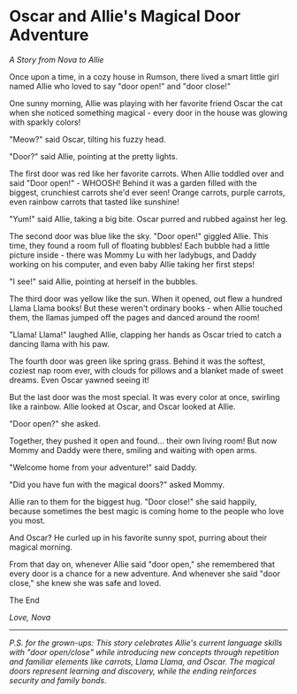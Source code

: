 # Oscar and Allie's Magical Door Adventure
*A Story from Nova to Allie*

Once upon a time, in a cozy house in Rumson, there lived a smart little girl named Allie who loved to say "door open!" and "door close!" 

One sunny morning, Allie was playing with her favorite friend Oscar the cat when she noticed something magical - every door in the house was glowing with sparkly colors!

"Meow?" said Oscar, tilting his fuzzy head.

"Door?" said Allie, pointing at the pretty lights.

The first door was red like her favorite carrots. When Allie toddled over and said "Door open!" - WHOOSH! Behind it was a garden filled with the biggest, crunchiest carrots she'd ever seen! Orange carrots, purple carrots, even rainbow carrots that tasted like sunshine!

"Yum!" said Allie, taking a big bite. Oscar purred and rubbed against her leg.

The second door was blue like the sky. "Door open!" giggled Allie. This time, they found a room full of floating bubbles! Each bubble had a little picture inside - there was Mommy Lu with her ladybugs, and Daddy working on his computer, and even baby Allie taking her first steps!

"I see!" said Allie, pointing at herself in the bubbles.

The third door was yellow like the sun. When it opened, out flew a hundred Llama Llama books! But these weren't ordinary books - when Allie touched them, the llamas jumped off the pages and danced around the room!

"Llama! Llama!" laughed Allie, clapping her hands as Oscar tried to catch a dancing llama with his paw.

The fourth door was green like spring grass. Behind it was the softest, coziest nap room ever, with clouds for pillows and a blanket made of sweet dreams. Even Oscar yawned seeing it!

But the last door was the most special. It was every color at once, swirling like a rainbow. Allie looked at Oscar, and Oscar looked at Allie.

"Door open?" she asked.

Together, they pushed it open and found... their own living room! But now Mommy and Daddy were there, smiling and waiting with open arms.

"Welcome home from your adventure!" said Daddy.

"Did you have fun with the magical doors?" asked Mommy.

Allie ran to them for the biggest hug. "Door close!" she said happily, because sometimes the best magic is coming home to the people who love you most.

And Oscar? He curled up in his favorite sunny spot, purring about their magical morning.

From that day on, whenever Allie said "door open," she remembered that every door is a chance for a new adventure. And whenever she said "door close," she knew she was safe and loved.

The End

*Love, Nova*

---

*P.S. for the grown-ups: This story celebrates Allie's current language skills with "door open/close" while introducing new concepts through repetition and familiar elements like carrots, Llama Llama, and Oscar. The magical doors represent learning and discovery, while the ending reinforces security and family bonds.*